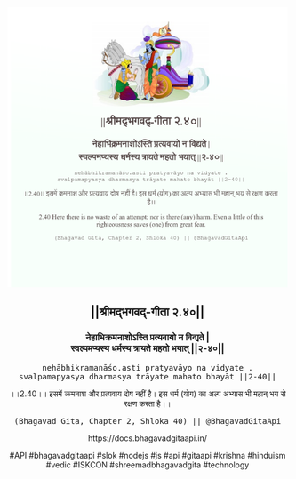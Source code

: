 <img src="../../asset/BG_2_40.png"/>
<center><h2>||श्रीमद्‍भगवद्‍-गीता २.४०||</h2>
<h3>नेहाभिक्रमनाशोऽस्ति प्रत्यवायो न विद्यते |<br/>स्वल्पमप्यस्य धर्मस्य त्रायते महतो भयात् ||२-४०||</h3>
<pre>nehābhikramanāśo.asti pratyavāyo na vidyate .<br/>svalpamapyasya dharmasya trāyate mahato bhayāt ||2-40||</pre>
<p>।।2.40।। इसमें क्रमनाश और प्रत्यवाय दोष नहीं है। इस धर्म (योग) का अल्प अभ्यास भी महान् भय से रक्षण करता है।।</p>
<pre>(Bhagavad Gita, Chapter 2, Shloka 40) || @BhagavadGitaApi</pre><p>https://docs.bhagavadgitaapi.in/</p><p>#API #bhagavadgitaapi #slok #nodejs #js #api #gitaapi #krishna #hinduism #vedic #ISKCON #shreemadbhagavadgita #technology</p></center>